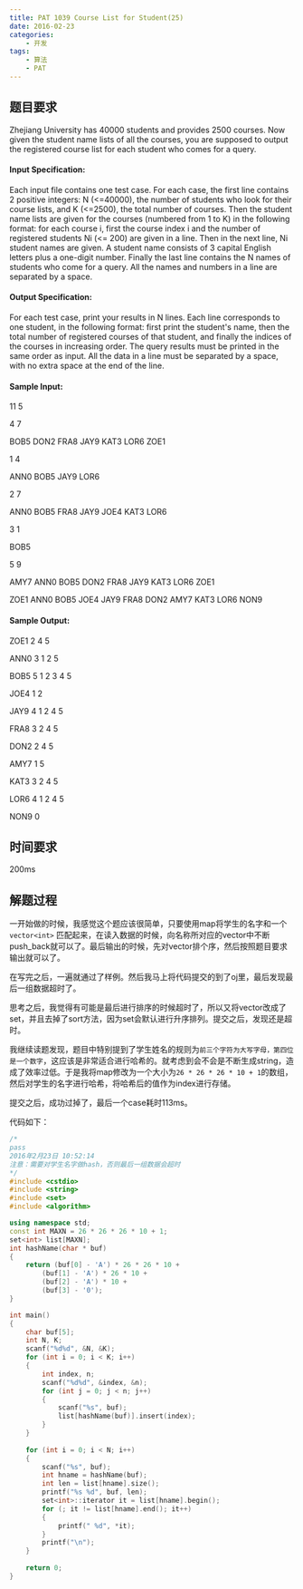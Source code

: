 ```yaml
---
title: PAT 1039 Course List for Student(25)
date: 2016-02-23
categories:
    - 开发
tags:
    - 算法
    - PAT
---
```



## 题目要求

Zhejiang University has 40000 students and provides 2500 courses. Now given the student name lists of all the courses, you are supposed to output the registered course list for each student who comes for a query.

<!--more-->

#### Input Specification:

Each input file contains one test case. For each case, the first line contains 2 positive integers: N (<=40000), the number of students who look for their course lists, and K (<=2500), the total number of courses. Then the student name lists are given for the courses (numbered from 1 to K) in the following format: for each course i, first the course index i and the number of registered students Ni (<= 200) are given in a line. Then in the next line, Ni student names are given. A student name consists of 3 capital English letters plus a one-digit number. Finally the last line contains the N names of students who come for a query. All the names and numbers in a line are separated by a space.

#### Output Specification:

For each test case, print your results in N lines. Each line corresponds to one student, in the following format: first print the student's name, then the total number of registered courses of that student, and finally the indices of the courses in increasing order. The query results must be printed in the same order as input. All the data in a line must be separated by a space, with no extra space at the end of the line.

#### Sample Input:

11 5

4 7

BOB5 DON2 FRA8 JAY9 KAT3 LOR6 ZOE1

1 4

ANN0 BOB5 JAY9 LOR6

2 7

ANN0 BOB5 FRA8 JAY9 JOE4 KAT3 LOR6

3 1

BOB5

5 9

AMY7 ANN0 BOB5 DON2 FRA8 JAY9 KAT3 LOR6 ZOE1

ZOE1 ANN0 BOB5 JOE4 JAY9 FRA8 DON2 AMY7 KAT3 LOR6 NON9

#### Sample Output:

ZOE1 2 4 5

ANN0 3 1 2 5

BOB5 5 1 2 3 4 5

JOE4 1 2

JAY9 4 1 2 4 5

FRA8 3 2 4 5

DON2 2 4 5

AMY7 1 5

KAT3 3 2 4 5

LOR6 4 1 2 4 5

NON9 0



## 时间要求

200ms



## 解题过程

一开始做的时候，我感觉这个题应该很简单，只要使用map将学生的名字和一个`vector<int>` 匹配起来，在读入数据的时候，向名称所对应的vector中不断push_back就可以了。最后输出的时候，先对vector排个序，然后按照题目要求输出就可以了。

在写完之后，一遍就通过了样例。然后我马上将代码提交的到了oj里，最后发现最后一组数据超时了。

思考之后，我觉得有可能是最后进行排序的时候超时了，所以又将vector改成了set，并且去掉了sort方法，因为set会默认进行升序排列。提交之后，发现还是超时。

我继续读题发现，题目中特别提到了学生姓名的规则为`前三个字符为大写字母，第四位是一个数字`，这应该是非常适合进行哈希的。就考虑到会不会是不断生成string，造成了效率过低。于是我将map修改为一个大小为`26 * 26 * 26 * 10 + 1`的数组，然后对学生的名字进行哈希，将哈希后的值作为index进行存储。

提交之后，成功过掉了，最后一个case耗时113ms。

代码如下：

``` c++
/*
pass
2016年2月23日 10:52:14
注意：需要对学生名字做hash，否则最后一组数据会超时
*/
#include <cstdio>
#include <string>
#include <set>
#include <algorithm>

using namespace std;
const int MAXN = 26 * 26 * 26 * 10 + 1;
set<int> list[MAXN];
int hashName(char * buf)
{
	return (buf[0] - 'A') * 26 * 26 * 10 +
		(buf[1] - 'A') * 26 * 10 +
		(buf[2] - 'A') * 10 +
		(buf[3] - '0');
}

int main()
{
	char buf[5];
	int N, K;
	scanf("%d%d", &N, &K);
	for (int i = 0; i < K; i++)
	{
		int index, n;
		scanf("%d%d", &index, &n);
		for (int j = 0; j < n; j++)
		{
			scanf("%s", buf);
			list[hashName(buf)].insert(index);
		}
	}
	
	for (int i = 0; i < N; i++)
	{
		scanf("%s", buf);
		int hname = hashName(buf);
		int len = list[hname].size();
		printf("%s %d", buf, len);
		set<int>::iterator it = list[hname].begin();
		for (; it != list[hname].end(); it++)
		{
			printf(" %d", *it);
		}
		printf("\n");
	}
	
	return 0;
}
```